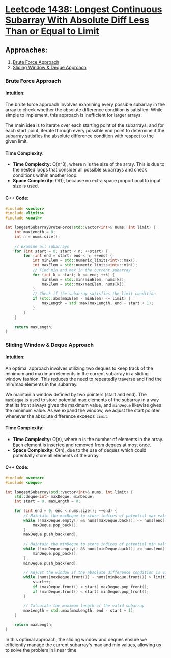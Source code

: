 # [Leetcode 1438: Longest Continuous Subarray With Absolute Diff Less Than or Equal to Limit](https://leetcode.com/problems/longest-continuous-subarray-with-absolute-diff-less-than-or-equal-to-limit/)

## Approaches:
1. [Brute Force Approach](#brute-force-approach)
2. [Sliding Window & Deque Approach](#sliding-window--deque-approach)

### Brute Force Approach

#### Intuition:
The brute force approach involves examining every possible subarray in the array to check whether the absolute difference condition is satisfied. While simple to implement, this approach is inefficient for larger arrays.

The main idea is to iterate over each starting point of the subarrays, and for each start point, iterate through every possible end point to determine if the subarray satisfies the absolute difference condition with respect to the given limit.

#### Time Complexity:
- **Time Complexity:** O(n^3), where n is the size of the array. This is due to the nested loops that consider all possible subarrays and check conditions within another loop.
- **Space Complexity:** O(1), because no extra space proportional to input size is used.

#### C++ Code:
```cpp
#include <vector>
#include <limits>
#include <cmath>

int longestSubarrayBruteForce(std::vector<int>& nums, int limit) {
    int maxLength = 0;
    int n = nums.size();
    
    // Examine all subarrays
    for (int start = 0; start < n; ++start) {
        for (int end = start; end < n; ++end) {
            int minElem = std::numeric_limits<int>::max();
            int maxElem = std::numeric_limits<int>::min();
            // Find min and max in the current subarray
            for (int k = start; k <= end; ++k) {
                minElem = std::min(minElem, nums[k]);
                maxElem = std::max(maxElem, nums[k]);
            }
            // Check if the subarray satisfies the limit condition
            if (std::abs(maxElem - minElem) <= limit) {
                maxLength = std::max(maxLength, end - start + 1);
            }
        }
    }
    
    return maxLength;
}
```

### Sliding Window & Deque Approach

#### Intuition:
An optimal approach involves utilizing two deques to keep track of the minimum and maximum elements in the current subarray in a sliding window fashion. This reduces the need to repeatedly traverse and find the min/max elements in the subarray.

We maintain a window defined by two pointers (start and end). The `maxDeque` is used to store potential max elements of the subarray in a way that its front always gives the maximum value, and `minDeque` likewise gives the minimum value. As we expand the window, we adjust the start pointer whenever the absolute difference exceeds `limit`.

#### Time Complexity:
- **Time Complexity:** O(n), where n is the number of elements in the array. Each element is inserted and removed from deques at most once.
- **Space Complexity:** O(n), due to the use of deques which could potentially store all elements of the array.

#### C++ Code:
```cpp
#include <vector>
#include <deque>

int longestSubarray(std::vector<int>& nums, int limit) {
    std::deque<int> maxDeque, minDeque;
    int start = 0, maxLength = 0;
    
    for (int end = 0; end < nums.size(); ++end) {
        // Maintain the maxDeque to store indices of potential max values
        while (!maxDeque.empty() && nums[maxDeque.back()] <= nums[end]) {
            maxDeque.pop_back();
        }
        maxDeque.push_back(end);
        
        // Maintain the minDeque to store indices of potential min values
        while (!minDeque.empty() && nums[minDeque.back()] >= nums[end]) {
            minDeque.pop_back();
        }
        minDeque.push_back(end);
        
        // Adjust the window if the absolute difference condition is violated
        while (nums[maxDeque.front()] - nums[minDeque.front()] > limit) {
            start++;
            if (maxDeque.front() < start) maxDeque.pop_front();
            if (minDeque.front() < start) minDeque.pop_front();
        }
        
        // Calculate the maximum length of the valid subarray
        maxLength = std::max(maxLength, end - start + 1);
    }
    
    return maxLength;
}
```

In this optimal approach, the sliding window and deques ensure we efficiently manage the current subarray's max and min values, allowing us to solve the problem in linear time.

